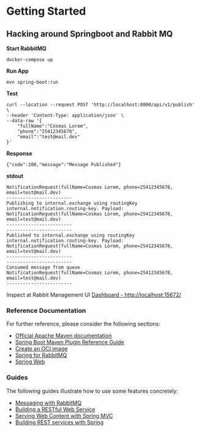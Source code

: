 # Getting Started

## Hacking around Springboot and Rabbit MQ

**Start RabbitMQ**
```shell
docker-compose up
```
**Run App**
```shell
mvn spring-boot:run
```

**Test**
```shell
curl --location --request POST 'http://localhost:8000/api/v1/publish' \
--header 'Content-Type: application/json' \
--data-raw '{
    "fullName":"Cosmas Lorem",
    "phone":"25412345678",
    "email":"test@mail.dev"
}'
```

**Response**
```shell
{"code":200,"message":"Message Published"}
```

**stdout**
```shell
NotificationRequest(fullName=Cosmas Lorem, phone=25412345678, email=test@mail.dev)
------------------------
Publishing to internal.exchange using routingKey internal.notification.routing-key. Payload: NotificationRequest(fullName=Cosmas Lorem, phone=25412345678, email=test@mail.dev)
------------------------
------------------------
Published to internal.exchange using routingKey internal.notification.routing-key. Payload: NotificationRequest(fullName=Cosmas Lorem, phone=25412345678, email=test@mail.dev)
------------------------
------------------------
Consumed message from queue
NotificationRequest(fullName=Cosmas Lorem, phone=25412345678, email=test@mail.dev)
------------------------
```

Inspect at Rabbit Management UI
[Dashboard - http://localhost:15672/](http://localhost:15672/)

### Reference Documentation

For further reference, please consider the following sections:

* [Official Apache Maven documentation](https://maven.apache.org/guides/index.html)
* [Spring Boot Maven Plugin Reference Guide](https://docs.spring.io/spring-boot/docs/2.7.0/maven-plugin/reference/html/)
* [Create an OCI image](https://docs.spring.io/spring-boot/docs/2.7.0/maven-plugin/reference/html/#build-image)
* [Spring for RabbitMQ](https://docs.spring.io/spring-boot/docs/2.7.0/reference/htmlsingle/#messaging.amqp)
* [Spring Web](https://docs.spring.io/spring-boot/docs/2.7.0/reference/htmlsingle/#web)

### Guides

The following guides illustrate how to use some features concretely:

* [Messaging with RabbitMQ](https://spring.io/guides/gs/messaging-rabbitmq/)
* [Building a RESTful Web Service](https://spring.io/guides/gs/rest-service/)
* [Serving Web Content with Spring MVC](https://spring.io/guides/gs/serving-web-content/)
* [Building REST services with Spring](https://spring.io/guides/tutorials/bookmarks/)

